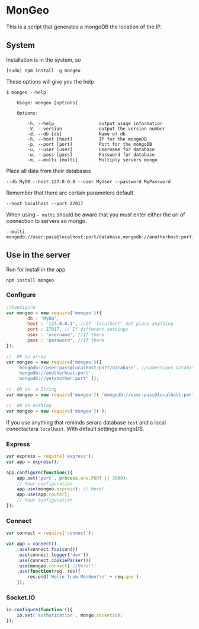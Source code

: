 # MonGeo

This is a script that generates a mongoDB the location of the IP.

## System
Installation is in the system, so

	[sudo] npm install -g mongeo

These options will give you the help
```console
$ mongeo --help

	Usage: mongeo [options]
	
	Options:
	
		-h, --help                 output usage information
		-V, --version              output the version number
		-d, --db [db]              Name of db
		-h, --host [host]          IP for the mongoDB
		-p, --port [port]          Port for the mongoDB
		-u, --user [user]          Username for database
		-w, --pass [pass]          Password for database
		-m, --multi [multi]        Multiply servers mongo
```
Place all data from their databases 

	--db MyDB --host 127.0.0.0 --user MyUser --password MyPassword

Remember that there are certain parameters default

	--host localhost --port 27017

When using `- multi` should be aware that you must enter either the url of connection to servers so mongo.

	--multi mongodb://user:pass@localhost:port/database,mongodb://anotherhost:port,mongodb://yetanother:port

## Use in the server

Run for install in the app

	npm install mongeo

### Configure

```js
//Configure
var mongeo = new require('mongeo')({
		db : 'MyDB',
		host : '127.0.0.1', //If 'localhost' not place anything
		port : 27017, // If different settings
		user : 'username', //If there
		pass : 'password', //If there
});

//	OR in array
var mongeo = new require('mongeo')([ 
	'mongodb://user:pass@localhost:port/database', //Conections Database 
	'mongodb://anotherhost:port',  
	'mongodb://yetanother:port' ]); 

//	OR in  a String
var mongeo = new require('mongeo')( 'mongodb://user:pass@localhost:port/database' );

//	OR in nothing
var mongeo = new require('mongeo')( );
```
If you use anything that reminds serara database `test` and a local conectactara `localhost`. With default settings mongoDB.

### Express
```javascript
var express = require('express');
var app = express();

app.configure(function(){
	app.set('port', process.env.PORT || 3000);
	// Your configuration
	app.use(mongeo.express); // Here! 
	app.use(app.router);
	// Your configuration
});
```

### Connect
```javascript
var connect = require('connect');

var app = connect()
	.use(connect.favicon())
	.use(connect.logger('dev'))
	.use(connect.cookieParser())
	.use(mongeo.connect) //Here!!!
	.use(function(req, res){
		res.end('Hello from MonGeo!\n' + req.geo );
	});
```
### Socket.IO
```javascript
io.configure(function (){
	io.set('authorization', mongo.socketio);
});
```